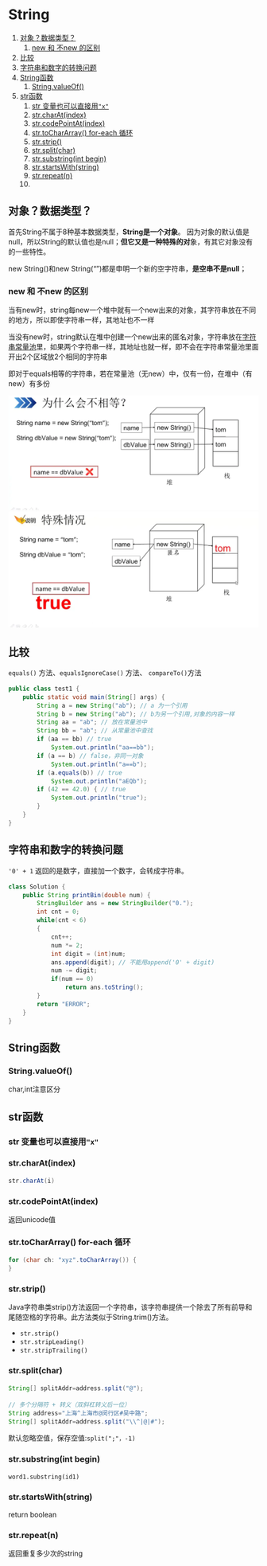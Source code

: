 # String

1. [对象？数据类型？](#对象数据类型)
   1. [new 和 不new 的区别](#new-和-不new-的区别)
2. [比较](#比较)
3. [字符串和数字的转换问题](#字符串和数字的转换问题)
4. [String函数](#string函数)
   1. [String.valueOf()](#stringvalueof)
5. [str函数](#str函数)
   1. [str 变量也可以直接用`"x"`](#str-变量也可以直接用x)
   2. [str.charAt(index)](#strcharatindex)
   3. [str.codePointAt(index)](#strcodepointatindex)
   4. [str.toCharArray() for-each 循环](#strtochararray-for-each-循环)
   5. [str.strip()](#strstrip)
   6. [str.split(char)](#strsplitchar)
   7. [str.substring(int begin)](#strsubstringint-begin)
   8. [str.startsWith(string)](#strstartswithstring)
   9. [str.repeat(n)](#strrepeatn)
   10. [](#)


## 对象？数据类型？
首先String不属于8种基本数据类型，**String是一个对象**。 因为对象的默认值是null，所以String的默认值也是null；**但它又是一种特殊的对**象，有其它对象没有的一些特性。

new String()和new String(“”)都是申明一个新的空字符串，**是空串不是null**；

### new 和 不new 的区别
当有new时，string每new一个堆中就有一个new出来的对象，其字符串放在不同的地方，所以即使字符串一样，其地址也不一样

当没有new时，string默认在堆中创建一个new出来的匿名对象，字符串放在[字符串常量池](常量池.md)里，如果两个字符串一样，其地址也就一样，即不会在字符串常量池里面开出2个区域放2个相同的字符串

即对于equals相等的字符串，若在常量池（无new）中，仅有一份，在堆中（有new）有多份

![](2022-12-04-13-06-38.png)
![](2022-12-04-13-06-42.png)

## 比较
`equals()` 方法、`equalsIgnoreCase()` 方法、 `compareTo()`方法

```java
public class test1 {
    public static void main(String[] args) {
        String a = new String("ab"); // a 为一个引用
        String b = new String("ab"); // b为另一个引用,对象的内容一样
        String aa = "ab"; // 放在常量池中
        String bb = "ab"; // 从常量池中查找
        if (aa == bb) // true
            System.out.println("aa==bb");
        if (a == b) // false，非同一对象
            System.out.println("a==b");
        if (a.equals(b)) // true
            System.out.println("aEQb");
        if (42 == 42.0) { // true
            System.out.println("true");
        }
    }
}
```

## 字符串和数字的转换问题
`'0' + 1` 返回的是数字，直接加一个数字，会转成字符串。
```java
class Solution {
    public String printBin(double num) {
        StringBuilder ans = new StringBuilder("0.");
        int cnt = 0;
        while(cnt < 6)
        {
            cnt++;
            num *= 2;
            int digit = (int)num;
            ans.append(digit); // 不能用append('0' + digit)
            num -= digit;
            if(num == 0)
                return ans.toString();
        }
        return "ERROR";
    }
}
```

## String函数

### String.valueOf() 
char,int注意区分


## str函数

### str 变量也可以直接用`"x"`

### str.charAt(index)
```java
str.charAt(i)
```

### str.codePointAt(index)
返回unicode值

### str.toCharArray() for-each 循环
```java
for (char ch: "xyz".toCharArray()) {
}
```

### str.strip()
Java字符串类strip()方法返回一个字符串，该字符串提供一个除去了所有前导和尾随空格的字符串。此方法类似于String.trim()方法。
* `str.strip()`
* `str.stripLeading()`
* `str.stripTrailing()`

### str.split(char)
```java
String[] splitAddr=address.split("@");

// 多个分隔符 + 转义（双斜杠转义后一位）
String address="上海^上海市@闵行区#吴中路";
String[] splitAddr=address.split("\\^|@|#");
```

默认忽略空值，保存空值:`split(";"，-1)`

### str.substring(int begin)
`word1.substring(id1)`

### str.startsWith(string)
return boolean

### str.repeat(n)
返回重复多少次的string

### 
